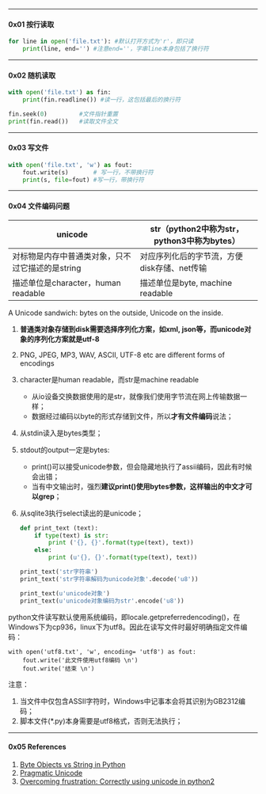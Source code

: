 

---
#### 0x01 按行读取
```python
for line in open('file.txt'): #默认打开方式为'r'，即只读
    print(line, end='') #注意end=''，字串line本身包括了换行符
```

---
#### 0x02 随机读取
```python
with open('file.txt') as fin:
    print(fin.readline()) #读一行，这包括最后的换行符

fin.seek(0)         #文件指针重置
print(fin.read())   #读取文件全文
```

---
#### 0x03 写文件
```python
with open('file.txt', 'w') as fout:
    fout.write(s)       # 写一行，不带换行符
    print(s, file=fout) #写一行，带换行符
```

---
#### 0x04 文件编码问题

| unicode                                          | str（python2中称为str，python3中称为bytes） |
| ------------------------------------------------ | ------------------------------------------- |
| 对标物是内存中普通类对象，只不过它描述的是string | 对应序列化后的字节流，方便disk存储、net传输 |
| 描述单位是character，human readable              | 描述单位是byte, machine readable            |



A Unicode sandwich: bytes on the outside, Unicode on the inside.



1. **普通类对象存储到disk需要选择序列化方案，如xml, json等，而unicode对象的序列化方案就是utf-8**

2. PNG, JPEG, MP3, WAV, ASCII, UTF-8 etc are different forms of encodings

3. character是human readable，而str是machine readable

   - 从io设备交换数据使用的是str，就像我们使用字节流在网上传输数据一样；
   - 数据经过编码以byte的形式存储到文件，所以**才有文件编码**说法；

4. 从stdin读入是bytes类型；

5. stdout的output一定是bytes:

   - print()可以接受unicode参数，但会隐藏地执行了assii编码，因此有时候会出错；
   - 当有中文输出时，强烈**建议print()使用bytes参数，这样输出的中文才可以grep**；

6. 从sqlite3执行select读出的是unicode；

   ```python
   def print_text (text):
       if type(text) is str:
           print ('{}, {}'.format(type(text), text))
       else:
           print (u'{}, {}'.format(type(text), text))
   
   print_text('str字符串')
   print_text('str字符串解码为unicode对象'.decode('u8'))
   
   print_text(u'unicode对象')
   print_text(u'unicode对象编码为str'.encode('u8'))
   ```

   

python文件读写默认使用系统编码，即locale.getpreferredencoding()，在Windows下为cp936，linux下为utf8。因此在读写文件时最好明确指定文件编码：

```
with open('utf8.txt', 'w', encoding= 'utf8') as fout:
    fout.write('此文件使用utf8编码 \n')
    fout.write('结束 \n')
```

注意：
1. 当文件中仅包含ASSII字符时，Windows中记事本会将其识别为GB2312编码；
2. 脚本文件(*.py)本身需要是utf8格式，否则无法执行；



----

#### 0x05 References

1. [Byte Objects vs String in Python](https://www.geeksforgeeks.org/byte-objects-vs-string-python/)
2. [Pragmatic Unicode](https://nedbatchelder.com/text/unipain.html)
3. [Overcoming frustration: Correctly using unicode in python2](https://pythonhosted.org/kitchen/unicode-frustrations.html#overcoming-frustration-correctly-using-unicode-in-python2)